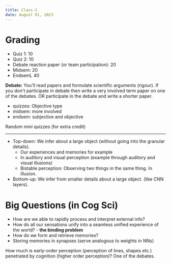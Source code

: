 ```yaml
---
title: Class-1
date: August 01, 2023
---
```


# Grading

- Quiz 1: 10
- Quiz 2: 10
- Debate reaction paper (or team participation): 20
- Midsem: 20
- EndsemL 40

**Debate:** You'll read papers and formulate scientific arguments (rigour). If you don't participate in debate then write a very involved term paper on one of the debates. OR participate in the debate and write a shorter paper.

- quizzes: Objective type
- midsem: more involved
- endsem: subjective and objective

Random mini quizzes (for extra credit)

---

- Top-down: We infer about a large object (without going into the granular details).
    - Our experiences and memories for example
    - In auditory and visual perception (example through auditory and visual illusions)
    - Bistable perception: Observing two things in the same thing. In illusion.
- Bottom-up: We infer from smaller details about a large object. (like CNN layers).
    
# Big Questions (in Cog Sci)

- How are we able to rapidly process and interpret external info?
- How do all our sensations unify into a seamless unified experience of the world? - **the binding problem**
- How do we form and retrieve memories?
- Storing memories in synapses (serve analogous to weights in NNs)

How much is early-order perception (perception of lines, shapes etc.) penetrated by cognition (higher order perception)? One of the debates.
